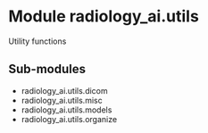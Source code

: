Module radiology_ai.utils
=========================
Utility functions

Sub-modules
-----------
* radiology_ai.utils.dicom
* radiology_ai.utils.misc
* radiology_ai.utils.models
* radiology_ai.utils.organize